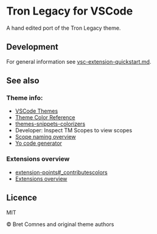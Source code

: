 # Tron Legacy for VSCode

A hand edited port of the Tron Legacy theme.

## Development

For general information see [vsc-extension-quickstart.md](vsc-extension-quickstart.md).

## See also

### Theme info:

- [VSCode Themes](https://code.visualstudio.com/docs/getstarted/themes)
- [Theme Color Reference](https://code.visualstudio.com/docs/getstarted/theme-color-reference)
- [themes-snippets-colorizers](https://code.visualstudio.com/docs/extensions/themes-snippets-colorizers#_textmate-theme-rules)
-  Developer: Inspect TM Scopes to view scopes
- [Scope naming overview](https://www.sublimetext.com/docs/3/scope_naming.html)
- [Yo code generator](https://code.visualstudio.com/docs/extensions/yocode)

### Extensions overview

- [extension-points#_contributescolors](https://code.visualstudio.com/docs/extensionAPI/extension-points#_contributescolors)
- [Extensions overview](https://code.visualstudio.com/docs/extensions/overview)

## Licence

MIT

© Bret Comnes and original theme authors
